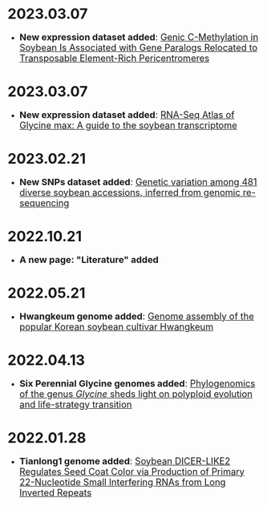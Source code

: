 # 2023.03.07
- <font size=4>**New expression dataset added**: <a href="https://doi.org/10.1016/j.molp.2018.02.006" target="_blank">Genic C-Methylation in Soybean Is Associated with Gene Paralogs Relocated to Transposable Element-Rich Pericentromeres</a></font> 

# 2023.03.07
- <font size=4>**New expression dataset added**: <a href="https://doi.org/10.1186/1471-2229-10-160" target="_blank">RNA-Seq Atlas of Glycine max: A guide to the soybean transcriptome</a></font> 

# 2023.02.21
- <font size=4>**New SNPs dataset added**: <a href="https://doi.org/10.1038/s41597-021-00834-w" target="_blank">Genetic variation among 481 diverse soybean accessions, inferred from genomic re-sequencing</a></font> 

# 2022.10.21
- <font size=4>**A new page: "Literature" added**</a></font> 

# 2022.05.21
- <font size=4>**Hwangkeum genome added**: <a href="https://doi.org/10.1093/g3journal/jkab272" target="_blank">Genome assembly of the popular Korean soybean cultivar Hwangkeum</a></font> 

# 2022.04.13
- <font size=4>**Six Perennial Glycine genomes added**: <a href="https://www.nature.com/articles/s41477-022-01102-4" target="_blank">Phylogenomics of the genus <em>Glycine</em> sheds light on polyploid evolution and life-strategy transition</a></font> 

# 2022.01.28
- <font size=4>**Tianlong1 genome added**: <a href="https://academic.oup.com/plcell/article/32/12/3662/6118589#233844135" target="_blank">Soybean DICER-LIKE2 Regulates Seed Coat Color via Production of Primary 22-Nucleotide Small Interfering RNAs from Long Inverted Repeats</a></font> 


</br>
</br>
</br>
</br>
</br>
</br>
</br>
</br>
</br>
</br>
</br>
</br>
</br>
</br>
</br>
</br>
</br>
</br>
